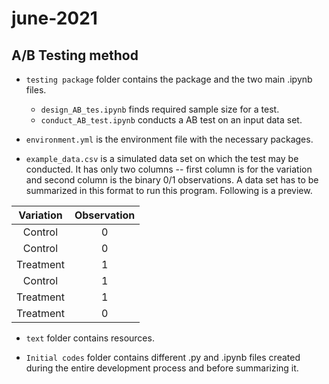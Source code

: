 # june-2021

## A/B Testing method
* `testing package` folder contains the package and the two main .ipynb files.
    + `design_AB_tes.ipynb` finds required sample size for a test.
    + `conduct_AB_test.ipynb` conducts a AB test on an input data set.



* `environment.yml` is the environment file with the necessary packages.



* `example_data.csv` is a simulated data set on which the test may be conducted. It has only two columns -- first column is for the variation and second column is the binary 0/1 observations. A data set has to be summarized in this format to run this program. Following is a preview.

| Variation | Observation |
|:---------:|:-----------:|
|  Control  |      0      |
|  Control  |      0      |
| Treatment |      1      |
|  Control  |      1      |
| Treatment |      1      |
| Treatment |      0      |



* `text` folder contains resources.



* `Initial codes` folder contains different .py and .ipynb files created during the entire development process and before summarizing it.

